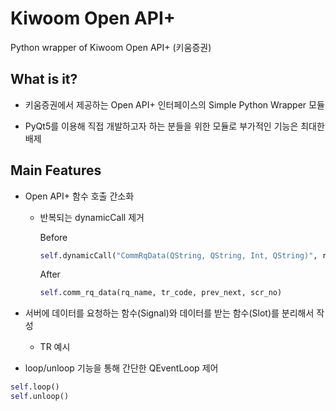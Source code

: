# Kiwoom Open API+
Python wrapper of Kiwoom Open API+ (키움증권)

## What is it?

- 키움증권에서 제공하는 Open API+ 인터페이스의 Simple Python Wrapper 모듈

- PyQt5를 이용해 직접 개발하고자 하는 분들을 위한 모듈로 부가적인 기능은 최대한 배제


## Main Features

- Open API+ 함수 호출 간소화

  + 반복되는 dynamicCall 제거

      Before

      ```python
      self.dynamicCall("CommRqData(QString, QString, Int, QString)", rq_name, tr_code, prev_next, scr_no)
      ```

	After

	```python
	self.comm_rq_data(rq_name, tr_code, prev_next, scr_no)
	```

- 서버에 데이터를 요청하는 함수(Signal)와 데이터를 받는 함수(Slot)를 분리해서 작성

  + TR 예시

- loop/unloop 기능을 통해 간단한 QEventLoop 제어

```python
self.loop()
self.unloop()
```

